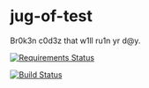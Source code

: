 # jug-of-test
Br0k3n c0d3z that w1ll ru1n yr d@y.

[![Requirements Status](https://requires.io/github/b00kwrm/jug-of-test/requirements.svg?branch=master)](https://requires.io/github/b00kwrm/jug-of-test/requirements/?branch=master)

[![Build Status](https://travis-ci.org/b00kwrm/jug-of-test.svg?branch=master)](https://travis-ci.org/b00kwrm/jug-of-test)
